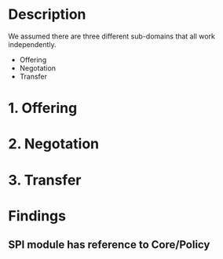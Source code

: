 # Description

We assumed there are three different sub-domains that all work independently.
- Offering
- Negotation
- Transfer

# 1. Offering

# 2. Negotation

# 3. Transfer

# Findings
## SPI module has reference to Core/Policy